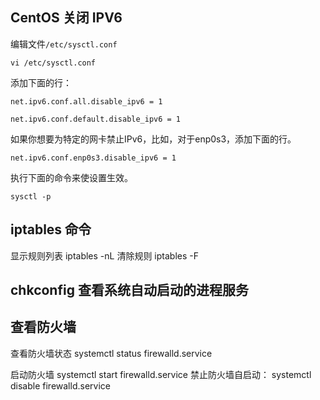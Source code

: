 ## CentOS 关闭 IPV6
编辑文件`/etc/sysctl.conf`

	vi /etc/sysctl.conf

添加下面的行：

	net.ipv6.conf.all.disable_ipv6 = 1
	
	net.ipv6.conf.default.disable_ipv6 = 1

如果你想要为特定的网卡禁止IPv6，比如，对于enp0s3，添加下面的行。

	net.ipv6.conf.enp0s3.disable_ipv6 = 1


执行下面的命令来使设置生效。

	sysctl -p
	
## iptables 命令
显示规则列表
	iptables -nL
清除规则
	iptables -F
	
## chkconfig 查看系统自动启动的进程服务

## 查看防火墙
查看防火墙状态
	systemctl status firewalld.service
	
启动防火墙
	systemctl start firewalld.service
禁止防火墙自启动：
	systemctl disable firewalld.service